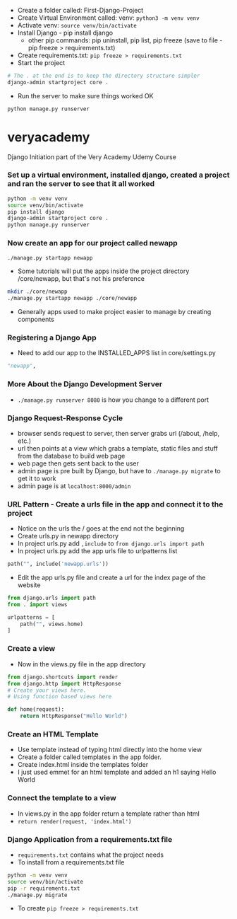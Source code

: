 - Create a folder called: First-Django-Project
- Create Virtual Environment called: venv:  `python3 -m venv venv`
- Activate venv: `source venv/bin/activate`
- Install Django - pip install django
	- other pip commands: pip uninstall, pip list, pip freeze (save to file - pip freeze > requirements.txt)
- Create requirements.txt: `pip freeze > requirements.txt`
- Start the project
``` bash
# The . at the end is to keep the directory structure simpler
django-admin startproject core .
```
- Run the server to make sure things worked OK
``` bash
python manage.py runserver
```

# veryacademy
Django Initiation part of the Very Academy Udemy Course

### Set up a virtual environment, installed django, created a project and ran the server to see that it all worked
``` bash
python -m venv venv
source venv/bin/activate
pip install django
django-admin startproject core .
python manage.py runserver

```
### Now create an app for our project called newapp
``` bash
./manage.py startapp newapp
```
- Some tutorials will put the apps inside the project directory /core/newapp, but that's not his preference
``` bash
mkdir ./core/newapp
./manage.py startapp newapp ./core/newapp
```
- Generally apps used to make project easier to manage by creating components

### Registering a Django App
- Need to add our app to the INSTALLED_APPS list in core/settings.py
``` python
"newapp",
```

### More About the Django Development Server
- `./manage.py runserver 8080` is how you change to a different port

### Django Request-Response Cycle
- browser sends request to server, then server grabs url (/about, /help, etc.)
- url then points at a view which grabs a template, static files and stuff from the database to build web page
- web page then gets sent back to the user
- admin page is pre built by Django, but have to `./manage.py migrate` to get it to work
- admin page is at `localhost:8000/admin`

### URL Pattern - Create a urls file in the app and connect it to the project
- Notice on the urls the / goes at the end not the beginning
- Create urls.py in newapp directory
- In project urls.py add `,include` to `from django.urls import path`
- In project urls.py add the app urls file to urlpatterns list
``` python
path("", include('newapp.urls'))
```
- Edit the app urls.py file and create a url for the index page of the website
``` python
from django.urls import path
from . import views

urlpatterns = [
    path("", views.home)
]
```
### Create a view
- Now in the views.py file in the app directory 
``` python
from django.shortcuts import render
from django.http import HttpResponse
# Create your views here.
# Using function based views here

def home(request):
    return HttpResponse("Hello World")

```
### Create an HTML Template
- Use template instead of typing html directly into the home view
- Create a folder called templates in the app folder.
- Create index.html inside the templates folder
- I just used emmet for an html template and added an h1 saying Hello World

### Connect the template to a view
- In views.py in the app folder return a template rather than html
- `return render(request, 'index.html')`

### Django Application from a requirements.txt file
- `requirements.txt` contains what the project needs
- To install from a requirements.txt file
``` bash
python -m venv venv
source venv/bin/activate
pip -r requirements.txt
./manage.py migrate
``` 
- To create `pip freeze > requirements.txt`

